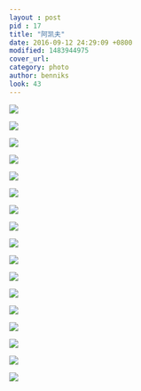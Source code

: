 ```yaml
---
layout : post
pid : 17
title: "阿凯夫"
date: 2016-09-12 24:29:09 +0800
modified: 1483944975
cover_url: 
category: photo
author: benniks
look: 43
---
```

![](https://ww2.sinaimg.cn/large/82f67cfdgw1f7q28pa4mfj21kw0w0x1x.jpg)

![](https://ww3.sinaimg.cn/mw1024/82f67cfdgw1f7q25o6nfoj21kw0w0b29.jpg)

![](https://ww1.sinaimg.cn/mw1024/82f67cfdgw1f7q24q7254j21kw16onpd.jpg)

![](https://ww2.sinaimg.cn/mw1024/82f67cfdgw1f7q260oh54j21kw0w01kx.jpg)

![](https://ww2.sinaimg.cn/mw1024/82f67cfdgw1f7q24hqmevj21kw12lb29.jpg)

![](https://ww4.sinaimg.cn/mw1024/82f67cfdgw1f7q24p969fj21kw16onlg.jpg)

![](https://ww3.sinaimg.cn/mw1024/82f67cfdgw1f7q24eyl82j21kw11xtzn.jpg)

![](https://ww2.sinaimg.cn/mw1024/82f67cfdgw1f7q246t6a5j21kw11xalw.jpg)

![](https://ww4.sinaimg.cn/mw1024/82f67cfdgw1f7q260zb14j21kw0w01kx.jpg)

![](https://ww2.sinaimg.cn/mw1024/82f67cfdgw1f7q243o74zj21kw11xan1.jpg)

![](https://ww3.sinaimg.cn/mw1024/82f67cfdgw1f7q25zpecuj21kw0w0b29.jpg)

![](https://ww3.sinaimg.cn/mw1024/82f67cfdgw1f7q299ve23j21kw11x15o.jpg)

![](https://ww3.sinaimg.cn/mw1024/82f67cfdgw1f7q2931w4fj21kw11xtxp.jpg)

![](https://ww1.sinaimg.cn/mw1024/82f67cfdgw1f7q29m2668j21kw11x1kx.jpg)

![](https://ww2.sinaimg.cn/mw1024/82f67cfdgw1f7q28y8sx0j21kw11xkay.jpg)

![](https://ww2.sinaimg.cn/mw1024/82f67cfdgw1f7q28ky8jij21kw2dchdt.jpg)

![](https://ww3.sinaimg.cn/mw1024/82f67cfdgw1f7q28tc79qj21kw11xx40.jpg)

